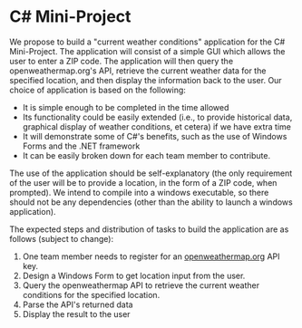 # C# Mini-Project
We propose to build a "current weather conditions" application for the C# Mini-Project.  The application will consist of a simple GUI which allows the user to enter a ZIP code.  The application will then query the openweathermap.org's API, retrieve the current weather data for the specified location, and then display the information back to the user.  Our choice of application is based on the following: 
* It is simple enough to be completed in the time allowed
* Its functionality could be easily extended (i.e., to provide historical data, graphical display of weather conditions, et cetera) if we have extra time
* It will demonstrate some of C#'s benefits, such as the use of Windows Forms and the .NET framework
* It can be easily broken down for each team member to contribute.

The use of the application should be self-explanatory (the only requirement of the user will be to provide a location, in the form of a ZIP code, when prompted).  We intend to compile into a windows executable, so there should not be any dependencies (other than the ability to launch a windows application).

The expected steps and distribution of tasks to build the application are as follows (subject to change):
1. One team member needs to register for an <a href="https://openweathermap.org/api">openweathermap.org</a> API key.
2. Design a Windows Form to get location input from the user.
3. Query the openweathermap API to retrieve the current weather conditions for the specified location.
4. Parse the API's returned data
5. Display the result to the user
